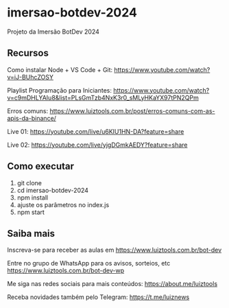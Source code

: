 # imersao-botdev-2024
Projeto da Imersão BotDev 2024

## Recursos

Como instalar Node + VS Code + Git: https://www.youtube.com/watch?v=iJ-BUhcZOSY

Playlist Programação para Iniciantes: https://www.youtube.com/watch?v=c9mDHLYAIu8&list=PLsGmTzb4NxK3r0_sMLyHKaYX97tPN2QPm

Erros comuns: https://www.luiztools.com.br/post/erros-comuns-com-as-apis-da-binance/

Live 01: https://youtube.com/live/u6KIU1HN-DA?feature=share

Live 02: https://youtube.com/live/yjgDGmkAEDY?feature=share

## Como executar

1. git clone
2. cd imersao-botdev-2024
3. npm install
4. ajuste os parâmetros no index.js
5. npm start

## Saiba mais

Inscreva-se para receber as aulas em https://www.luiztools.com.br/bot-dev

Entre no grupo de WhatsApp para os avisos, sorteios, etc https://www.luiztools.com.br/bot-dev-wp

Me siga nas redes sociais para mais conteúdos: https://about.me/luiztools

Receba novidades também pelo Telegram: https://t.me/luiznews